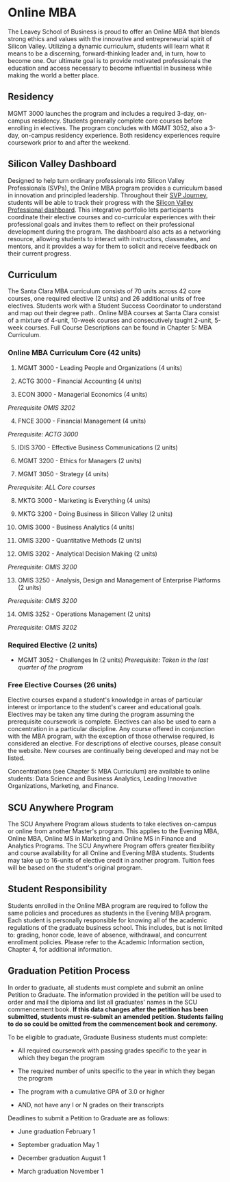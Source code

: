 Online MBA
==========

The Leavey School of Business is proud to offer an Online MBA that blends strong ethics and values with the innovative and entrepreneurial spirit of Silicon Valley. Utilizing a dynamic curriculum, students will learn what it means to be a discerning, forward-thinking leader and, in turn, how to become one. Our ultimate goal is to provide motivated professionals the education and access necessary to become influential in business while making the world a better place.

Residency
---------

MGMT 3000 launches the program and includes a required 3-day, on-campus residency. Students generally complete core courses before enrolling in electives. The program concludes with MGMT 3052, also a 3-day, on-campus residency experience. Both residency experiences require coursework prior to and after the weekend.

Silicon Valley Dashboard
------------------------

Designed to help turn ordinary professionals into Silicon Valley Professionals (SVPs), the Online MBA program provides a curriculum based in innovation and principled leadership. Throughout their [SVP Journey](https://onlinedegrees.scu.edu/media/blog/preparing-silicon-valley-leaders-for-success), students will be able to track their progress with the [Silicon Valley Professional dashboard](https://onlinedegrees.scu.edu/experience/silicon-valley-professional-student-experience). This integrative portfolio lets participants coordinate their elective courses and co-curricular experiences with their professional goals and invites them to reflect on their professional development during the program. The dashboard also acts as a networking resource, allowing students to interact with instructors, classmates, and mentors, and it provides a way for them to solicit and receive feedback on their current progress.

Curriculum
----------

The Santa Clara MBA curriculum consists of 70 units across 42 core courses, one required elective (2 units) and 26 additional units of free electives. Students work with a Student Success Coordinator to understand and map out their degree path.. Online MBA courses at Santa Clara consist of a mixture of 4-unit, 10-week courses and consecutively taught 2-unit, 5-week courses. Full Course Descriptions can be found in Chapter 5: MBA Curriculum.

### Online MBA Curriculum Core (42 units)

1.  MGMT 3000 - Leading People and Organizations (4 units)

2.  ACTG 3000 - Financial Accounting (4 units)

3.  ECON 3000 - Managerial Economics (4 units)

*Prerequisite OMIS 3202*

4.  FNCE 3000 - Financial Management (4 units)

*Prerequisite: ACTG 3000*

5.  IDIS 3700 - Effective Business Communications (2 units)

6.  MGMT 3200 - Ethics for Managers (2 units)

7.  MGMT 3050 - Strategy (4 units)

*Prerequisite: ALL Core courses*

8.  MKTG 3000 - Marketing is Everything (4 units)

9.  MKTG 3200 - Doing Business in Silicon Valley (2 units)

10. OMIS 3000 - Business Analytics (4 units)

11. OMIS 3200 - Quantitative Methods (2 units)

12. OMIS 3202 - Analytical Decision Making (2 units)

*Prerequisite: OMIS 3200*

13. OMIS 3250 - Analysis, Design and Management of Enterprise Platforms (2 units)

*Prerequisite: OMIS 3200*

14. OMIS 3252 - Operations Management (2 units)

*Prerequisite: OMIS 3202*

### Required Elective (2 units)

-   MGMT 3052 - Challenges In (2 units) *Prerequisite: Taken in the last quarter of the program*

### Free Elective Courses (26 units)

Elective courses expand a student\'s knowledge in areas of particular interest or importance to the student\'s career and educational goals. Electives may be taken any time during the program assuming the prerequisite coursework is complete. Electives can also be used to earn a concentration in a particular discipline. Any course offered in conjunction with the MBA program, with the exception of those otherwise required, is considered an elective. For descriptions of elective courses, please consult the website. New courses are continually being developed and may not be listed.

Concentrations (see Chapter 5: MBA Curriculum) are available to online students: Data Science and Business Analytics, Leading Innovative Organizations, Marketing, and Finance.

SCU Anywhere Program
--------------------

The SCU Anywhere Program allows students to take electives on-campus or online from another Master\'s program. This applies to the Evening MBA, Online MBA, Online MS in Marketing and Online MS in Finance and Analytics Programs. The SCU Anywhere Program offers greater flexibility and course availability for all Online and Evening MBA students. Students may take up to 16-units of elective credit in another program. Tuition fees will be based on the student\'s original program.

Student Responsibility
----------------------

Students enrolled in the Online MBA program are required to follow the same policies and procedures as students in the Evening MBA program. Each student is personally responsible for knowing all of the academic regulations of the graduate business school. This includes, but is not limited to: grading, honor code, leave of absence, withdrawal, and concurrent enrollment policies. Please refer to the Academic Information section, Chapter 4, for additional information.

Graduation Petition Process
---------------------------

In order to graduate, all students must complete and submit an online Petition to Graduate. The information provided in the petition will be used to order and mail the diploma and list all graduates\' names in the SCU commencement book. **If this data changes after the petition has been submitted, students must re-submit an amended petition. Students failing to do so could be omitted from the commencement book and ceremony.**

To be eligible to graduate, Graduate Business students must complete:

-   All required coursework with passing grades specific to the year in which they began the program

-   The required number of units specific to the year in which they began the program

-   The program with a cumulative GPA of 3.0 or higher

-   AND, not have any I or N grades on their transcripts

Deadlines to submit a Petition to Graduate are as follows:

-   June graduation February 1

-   September graduation May 1

-   December graduation August 1

-   March graduation November 1
